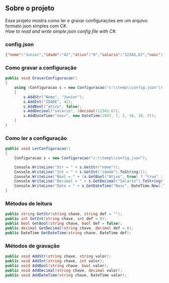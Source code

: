 ## Sobre o projeto
Esse projeto mostra como ler e gravar configurações em um arquivo formato json simples com C#. <br/>
_How to read and write simple json config file with C#._

### config.json
```json
{"nome":"Junior","idade":"42","ativo":"0","salario":"12345,67","nasc":"02/07/1997 16:10:02"}
```

### Como gravar a configuração
```C#
public void GravarConfiguracao()
{
    using (Configuracao s = new Configuracao("c:\\temp\\config.json"))
    {
        s.AddStr("Nome", "Junior");
        s.AddInt("IDADE", 42);
        s.AddBool("ativo", false);
        s.AddDecimal("salario", (decimal)12345.67);
        s.AddDateTime("nasc", new DateTime(1997, 7, 2, 16, 10, 2));
    }
}
```

### Como ler a configuração
```C#
public void LerConfiguracao()
{
    Configuracao s = new Configuracao("c:\\temp\\config.json");

    Console.WriteLine("Str = " + s.GetStr("nome"));
    Console.WriteLine("Int = " + s.GetInt("idade").ToString());
    Console.WriteLine("Bool = " + (s.GetBool("Ativo", true) ? "true" : "false"));
    Console.WriteLine("Decimal = " + s.GetDecimal("Salario").ToString("#,##0.00"));
    Console.WriteLine("Date = " + s.GetDateTime("Nasc", DateTime.Now).ToString());
}
```

### Métodos de leitura 
```C#
public string GetStr(string chave, string def = "");
public int GetInt(string chave, int def = 0);
public bool GetBool(string chave, bool def = false);
public decimal GetDecimal(string chave, decimal def = 0);
public DateTime GetDateTime(string chave, DateTime def);
```

### Métodos de gravação
```C#
public void AddStr(string chave, string valor);
public void AddInt(string chave, int valor);
public void AddBool(string chave, bool valor);
public void AddDecimal(string chave, decimal valor);
public void AddDateTime(string chave, DateTime valor);
```
